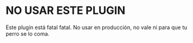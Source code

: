 # NO USAR ESTE PLUGIN

Este plugin está fatal fatal. No usar en producción, no vale ni para que tu perro se lo coma.
